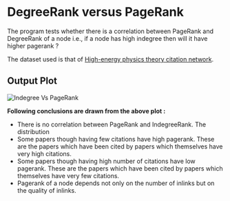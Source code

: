 DegreeRank versus PageRank
==========================
The program tests whether there is a correlation between PageRank and DegreeRank of a node i.e., if a node has high indegree then will it have higher pagerank ?

The dataset used is that of [High-energy physics theory citation network](https://snap.stanford.edu/data/cit-HepTh.html).

## Output Plot
![Indegree Vs PageRank](https://github.com/Shubhamdubey2111/Network-Science/blob/master/PageRank%20Implementation/DegreeRank%20Vs%20PageRank/Indegree_vs_pagerank.png)

__Following conclusions are drawn from the above plot :__

* There is no correlation between PageRank and IndegreeRank. The distribution
* Some papers though having few citations have high pagerank. These are the papers which have been cited by papers which themselves have very high citations. 
* Some papers though having high number of citations have low pagerank. These are the papers which have been cited by papers which themselves have very few citations.
* Pagerank of a node depends not only on the number of inlinks but on the quality of inlinks.
